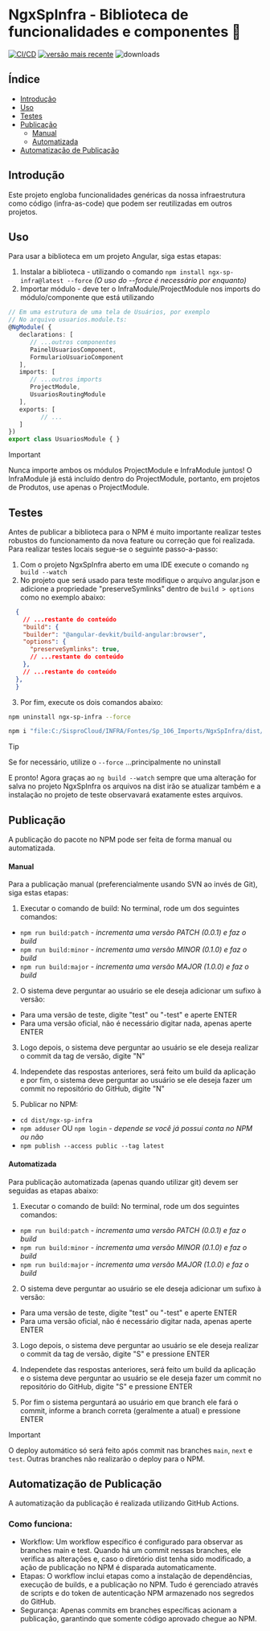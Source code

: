 # NgxSpInfra - Biblioteca de funcionalidades e componentes 🚀
[![CI/CD](https://github.com/SISPROV6/infra-code-libs/actions/workflows/main.yml/badge.svg)](https://github.com/SISPROV6/infra-code-libs/actions/workflows/main.yml)
[![versão mais recente](https://badge.fury.io/js/ngx-sp-infra.svg)](//npmjs.com/package/ngx-sp-infra)
![downloads](https://img.shields.io/npm/dm/ngx-sp-infra.svg)

## Índice

- [Introdução](#introdução)
- [Uso](#uso)
- [Testes](#testes)
- [Publicação](#publicação)
  - [Manual](#manual)
  - [Automatizada](#automatizada)
- [Automatização de Publicação](#automatização-de-publicação)

## Introdução
Este projeto engloba funcionalidades genéricas da nossa infraestrutura como código (infra-as-code) que podem ser reutilizadas em outros projetos.

## Uso
Para usar a biblioteca em um projeto Angular, siga estas etapas:
1. Instalar a biblioteca - utilizando o comando  ```npm install ngx-sp-infra@latest --force``` _(O uso do --force é necessário por enquanto)_
2. Importar módulo - deve ter o InfraModule/ProjectModule nos imports do módulo/componente que está utilizando
```typescript
// Em uma estrutura de uma tela de Usuários, por exemplo
// No arquivo usuarios.module.ts:
@NgModule( {
   declarations: [
      // ...outros componentes
      PainelUsuariosComponent,
      FormularioUsuarioComponent
   ],
   imports: [
      // ...outros imports
      ProjectModule,
      UsuariosRoutingModule
   ],
   exports: [
         // ...
   ]
})
export class UsuariosModule { }
```
> [!IMPORTANT]
> Nunca importe ambos os módulos ProjectModule e InfraModule juntos!
> O InfraModule já está incluído dentro do ProjectModule, portanto, em projetos de Produtos, use apenas o ProjectModule.

## Testes
Antes de publicar a biblioteca para o NPM é muito importante realizar testes robustos do funcionamento da nova feature ou correção que foi realizada. Para realizar testes locais segue-se o seguinte passo-a-passo:

1. Com o projeto NgxSpInfra aberto em uma IDE execute o comando `ng build --watch`
2. No projeto que será usado para teste modifique o arquivo angular.json e adicione a propriedade "preserveSymlinks" dentro de `build > options` como no exemplo abaixo:
  ```json
    {
      // ...restante do conteúdo
      "build": {
      "builder": "@angular-devkit/build-angular:browser",
      "options": {
        "preserveSymlinks": true,
        // ...restante do conteúdo
      },
      // ...restante do conteúdo
    },
    }
  ```
3. Por fim, execute os dois comandos abaixo:
```bash
npm uninstall ngx-sp-infra --force
```
```bash
npm i "file:C:/SisproCloud/INFRA/Fontes/Sp_106_Imports/NgxSpInfra/dist/ngx-sp-infra"
```

> [!TIP]
> Se for necessário, utilize o `--force` ...principalmente no uninstall

E pronto! Agora graças ao `ng build --watch` sempre que uma alteração for salva no projeto NgxSpInfra os arquivos na dist irão se atualizar também e a instalação no projeto de teste observavará exatamente estes arquivos.

## Publicação
A publicação do pacote no NPM pode ser feita de forma manual ou automatizada.

#### Manual
Para a publicação manual (preferencialmente usando SVN ao invés de Git), siga estas etapas:
1. Executar o comando de build: No terminal, rode um dos seguintes comandos:
  - ```npm run build:patch``` _- incrementa uma versão PATCH (0.0.1) e faz o build_
  - ```npm run build:minor``` _- incrementa uma versão MINOR (0.1.0) e faz o build_
  - ```npm run build:major``` _- incrementa uma versão MAJOR (1.0.0) e faz o build_

2. O sistema deve perguntar ao usuário se ele deseja adicionar um sufixo à versão:
  - Para uma versão de teste, digite "test" ou "-test" e aperte ENTER
  - Para uma versão oficial, não é necessário digitar nada, apenas aperte ENTER

3. Logo depois, o sistema deve perguntar ao usuário se ele deseja realizar o commit da tag de versão, digite "N"

4. Independete das respostas anteriores, será feito um build da aplicação e por fim, o sistema deve perguntar ao usuário se ele deseja fazer um commit no repositório do GitHub, digite "N"

5. Publicar no NPM:
  - `cd dist/ngx-sp-infra`
  - `npm adduser` OU `npm login` _- depende se você já possui conta no NPM ou não_
  - `npm publish --access public --tag latest`

#### Automatizada
Para publicação automatizada (apenas quando utilizar git) devem ser seguidas as etapas abaixo:
1. Executar o comando de build: No terminal, rode um dos seguintes comandos:
  - ```npm run build:patch``` _- incrementa uma versão PATCH (0.0.1) e faz o build_
  - ```npm run build:minor``` _- incrementa uma versão MINOR (0.1.0) e faz o build_
  - ```npm run build:major``` _- incrementa uma versão MAJOR (1.0.0) e faz o build_

2. O sistema deve perguntar ao usuário se ele deseja adicionar um sufixo à versão:
  - Para uma versão de teste, digite "test" ou "-test" e aperte ENTER
  - Para uma versão oficial, não é necessário digitar nada, apenas aperte ENTER

3. Logo depois, o sistema deve perguntar ao usuário se ele deseja realizar o commit da tag de versão, digite "S" e pressione ENTER

4. Independete das respostas anteriores, será feito um build da aplicação e o sistema deve perguntar ao usuário se ele deseja fazer um commit no repositório do GitHub, digite "S" e pressione ENTER

5. Por fim o sistema perguntará ao usuário em que branch ele fará o commit, informe a branch correta (geralmente a atual) e pressione ENTER

> [!IMPORTANT]
> O deploy automático só será feito após commit nas branches `main`, `next` e `test`. Outras branches não realizarão o deploy para o NPM.

## Automatização de Publicação
A automatização da publicação é realizada utilizando GitHub Actions.

### Como funciona:
- Workflow: Um workflow específico é configurado para observar as branches main e test. Quando há um commit nessas branches, ele verifica as alterações e, caso o diretório dist tenha sido modificado, a ação de publicação no NPM é disparada automaticamente.
- Etapas: O workflow inclui etapas como a instalação de dependências, execução de builds, e a publicação no NPM. Tudo é gerenciado através de scripts e do token de autenticação NPM armazenado nos segredos do GitHub.
- Segurança: Apenas commits em branches específicas acionam a publicação, garantindo que somente código aprovado chegue ao NPM.
